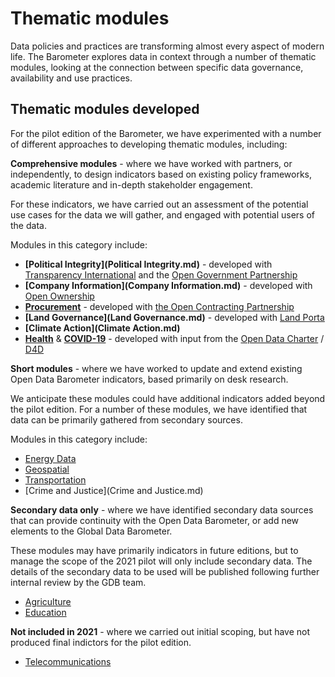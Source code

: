 # Thematic modules

Data policies and practices are transforming almost every aspect of modern life. The Barometer explores data in context through a number of thematic modules, looking at the connection between specific data governance, availability and use practices.

## Thematic modules developed

For the pilot edition of the Barometer, we have experimented with a number of different approaches to developing thematic modules, including:

**Comprehensive modules** - where we have worked with partners, or independently, to design indicators based on existing policy frameworks, academic literature and in-depth stakeholder engagement.

For these indicators, we have carried out an assessment of the potential use cases for the data we will gather, and engaged with potential users of the data.

Modules in this category include:

* **\[Political Integrity\](Political Integrity.md)** - developed with [Transparency International](https://www.transparency.org/en) and the [Open Government Partnership](https://www.opengovpartnership.org/)
* **\[Company Information\](Company Information.md)** - developed with [Open Ownership](https://www.openownership.org/)
* **[Procurement](Procurement.md)** - developed with [the Open Contracting Partnership](https://www.open-contracting.org)
* **\[Land Governance\](Land Governance.md)** - developed with [Land Porta](https://www.landportal.org)
* **\[Climate Action\](Climate Action.md)**
* **[Health](Health.md)** & **[COVID-19](COVID-19.md)** - developed with input from the [Open Data Charter](https://opendatacharter.net/) / [D4D](https://www.d4d.net/)

**Short modules** - where we have worked to update and extend existing Open Data Barometer indicators, based primarily on desk research.

We anticipate these modules could have additional indicators added beyond the pilot edition. For a number of these modules, we have identified that data can be primarily gathered from secondary sources.

Modules in this category include:

* [Energy Data](Energy.md)
* [Geospatial](Geospatial.md)
* [Transportation](Transportation.md)
* \[Crime and Justice\](Crime and Justice.md)

**Secondary data only** - where we have identified secondary data sources that can provide continuity with the Open Data Barometer, or add new elements to the Global Data Barometer.

These modules may have primarily indicators in future editions, but to manage the scope of the 2021 pilot will only include secondary data. The details of the secondary data to be used will be published following further internal review by the GDB team.

* [Agriculture](Agriculture.md)
* [Education](Education.md)

**Not included in 2021** - where we carried out initial scoping, but have not produced final indictors for the pilot edition.

* [Telecommunications](Telecommunications.md)


